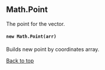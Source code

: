 <a name="math"></a>

<a name="math-point"></a>
## Math.Point
The point for the vector.

#### `new Math.Point(arr)`
Builds new point by coordinates array.

[Back to top](#math)
